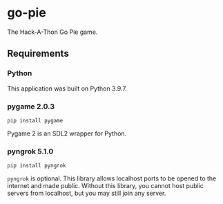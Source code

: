 # go-pie
The Hack-A-Thon Go Pie game.

## Requirements
### Python
This application was built on Python 3.9.7.
### pygame 2.0.3
`pip install pygame`

Pygame 2 is an SDL2 wrapper for Python.
### pyngrok 5.1.0
`pip install pyngrok`

`pyngrok` is optional. This library allows localhost ports to be opened to the internet and made public.
Without this library, you cannot host public servers from localhost, but you may still join any server.